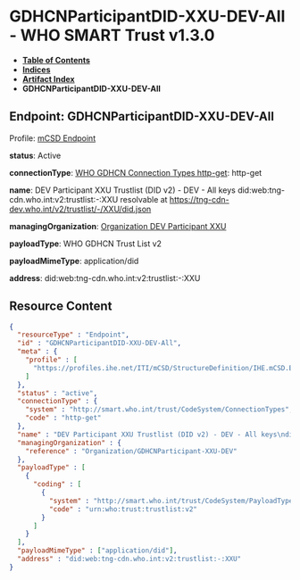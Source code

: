 # GDHCNParticipantDID-XXU-DEV-All - WHO SMART Trust v1.3.0

* [**Table of Contents**](toc.md)
* [**Indices**](indices.md)
* [**Artifact Index**](artifacts.md)
* **GDHCNParticipantDID-XXU-DEV-All**

## Endpoint: GDHCNParticipantDID-XXU-DEV-All

Profile: [mCSD Endpoint](https://profiles.ihe.net/ITI/mCSD/4.0.0/StructureDefinition-IHE.mCSD.Endpoint.html)

**status**: Active

**connectionType**: [WHO GDHCN Connection Types http-get](CodeSystem-ConnectionTypes.md#ConnectionTypes-http-get): http-get

**name**: DEV Participant XXU Trustlist (DID v2) - DEV - All keys did:web:tng-cdn.who.int:v2:trustlist:-:XXU resolvable at https://tng-cdn-dev.who.int/v2/trustlist/-/XXU/did.json

**managingOrganization**: [Organization DEV Participant XXU](Organization-GDHCNParticipant-XXU-DEV.md)

**payloadType**: WHO GDHCN Trust List v2

**payloadMimeType**: application/did

**address**: did:web:tng-cdn.who.int:v2:trustlist:-:XXU



## Resource Content

```json
{
  "resourceType" : "Endpoint",
  "id" : "GDHCNParticipantDID-XXU-DEV-All",
  "meta" : {
    "profile" : [
      "https://profiles.ihe.net/ITI/mCSD/StructureDefinition/IHE.mCSD.Endpoint"
    ]
  },
  "status" : "active",
  "connectionType" : {
    "system" : "http://smart.who.int/trust/CodeSystem/ConnectionTypes",
    "code" : "http-get"
  },
  "name" : "DEV Participant XXU Trustlist (DID v2) - DEV - All keys\ndid:web:tng-cdn.who.int:v2:trustlist:-:XXU\nresolvable at https://tng-cdn-dev.who.int/v2/trustlist/-/XXU/did.json",
  "managingOrganization" : {
    "reference" : "Organization/GDHCNParticipant-XXU-DEV"
  },
  "payloadType" : [
    {
      "coding" : [
        {
          "system" : "http://smart.who.int/trust/CodeSystem/PayloadTypes",
          "code" : "urn:who:trust:trustlist:v2"
        }
      ]
    }
  ],
  "payloadMimeType" : ["application/did"],
  "address" : "did:web:tng-cdn.who.int:v2:trustlist:-:XXU"
}

```
